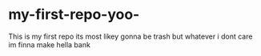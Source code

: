 # my-first-repo-yoo-
This is my first repo its most likey gonna be trash but whatever i dont care im finna make hella bank
